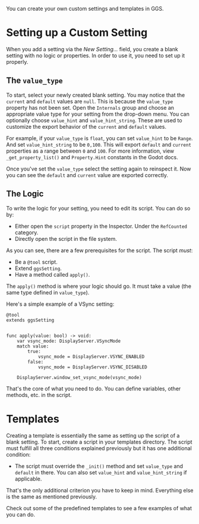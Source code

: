 You can create your own custom settings and templates in GGS.

# Setting up a Custom Setting
When you add a setting via the *New Setting...* field, you create a blank setting with no logic or properties. In order to use it, you need to set up it properly.

## The `value_type`
To start, select your newly created blank setting. You may notice that the `current` and `default` values are `null`. This is because the `value_type` property has not been set. Open the `Internals` group and choose an appropriate value type for your setting from the drop-down menu. You can optionally choose `value_hint` and `value_hint_string`. These are used to customize the export behavior of the `current` and `default` values.

For example, if your `value_type` is `float`, you can set `value_hint` to be `Range`. And set `value_hint_string` to be `0,100`. This will export `default` and `current` properties as a range between `0` and `100`. For more information, view `_get_property_list()` and `Property.Hint` constants in the Godot docs.

Once you've set the `value_type` select the setting again to reinspect it. Now you can see the `default` and `current` value are exported correctly.

## The Logic
To write the logic for your setting, you need to edit its script. You can do so by:
* Either open the `script` property in the Inspector. Under the `RefCounted` category.
* Directly open the script in the file system.

As you can see, there are a few prerequisites for the script. The script *must*:
* Be a `@tool` script.
* Extend `ggsSetting`.
* Have a method called `apply()`.

The `apply()` method is where your logic should go. It must take a value (the same type defined in `value_type`).

Here's a simple example of a VSync setting:

```gdscript
@tool
extends ggsSetting


func apply(value: bool) -> void:
	var vsync_mode: DisplayServer.VSyncMode
	match value:
		true:
			vsync_mode = DisplayServer.VSYNC_ENABLED
		false:
			vsync_mode = DisplayServer.VSYNC_DISABLED
	
	DisplayServer.window_set_vsync_mode(vsync_mode)
```

That's the core of what you need to do. You can define variables, other methods, etc. in the script.

# Templates
Creating a template is essentially the same as setting up the script of a blank setting. To start, create a script in your templates directory. The script must fulfill all three conditions explained previously but it has one additional condition:
* The script must override the `_init()` method and set `value_type` and `default` in there. You can also set `value_hint` and `value_hint_string` if applicable.

That's the only additional criterion you have to keep in mind. Everything else is the same as mentioned previously.

Check out some of the predefined templates to see a few examples of what you can do.
